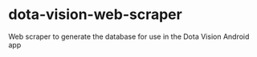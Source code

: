 # dota-vision-web-scraper
Web scraper to generate the database for use in the Dota Vision Android app
